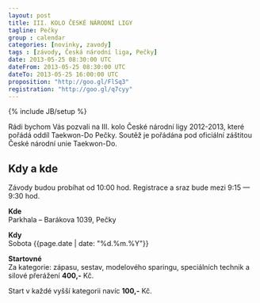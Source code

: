 ```yaml
---
layout: post
title: III. KOLO ČESKÉ NÁRODNÍ LIGY
tagline: Pečky
group : calendar
categories: [novinky, zavody]
tags : [závody, Česká národní liga, Pečky]
date: 2013-05-25 08:30:00 UTC
dateFrom: 2013-05-25 08:30:00 UTC
dateTo: 2013-05-25 16:00:00 UTC
proposition: "http://goo.gl/FlSq3"
registration: "http://goo.gl/q7cyy"
---
```

{% include JB/setup %}

Rádi bychom Vás pozvali na III. kolo České národní ligy 2012-2013, které pořádá oddíl Taekwon-Do Pečky.
Soutěž je pořádána pod oficiální záštitou České národní unie Taekwon-Do.

## Kdy a kde

Závody budou probíhat od 10:00 hod. Registrace a sraz bude mezi 9:15 &mdash; 9:30 hod.

**Kde**  
Parkhala – Barákova 1039, Pečky

**Kdy**  
Sobota {{page.date | date: "%d.%m.%Y"}}

**Startovné**  
Za kategorie: zápasu, sestav, modelového sparingu, speciálních technik a silové přerážení **400,-** Kč.

Start v každé vyšší kategorii navíc **100,-** Kč.